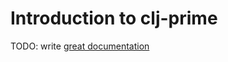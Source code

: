# Introduction to clj-prime

TODO: write [great documentation](http://jacobian.org/writing/what-to-write/)
